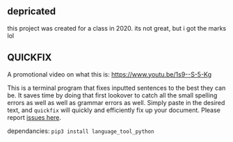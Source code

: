## depricated
this project was created for a class in 2020. its not great, but i got the marks lol

## QUICKFIX

A promotional video on what this is:
https://www.youtu.be/1s9--S-5-Kg

This is a terminal program that fixes inputted sentences to the best they can be. It saves time by doing that first lookover to catch all the small spelling errors as well as well as grammar errors as well. Simply paste in the desired text, and `quickfix` will quickly and efficiently fix up your document. Please report [issues here](https://github.com/wncry/quickfix/issues).

dependancies: `pip3 install language_tool_python`
